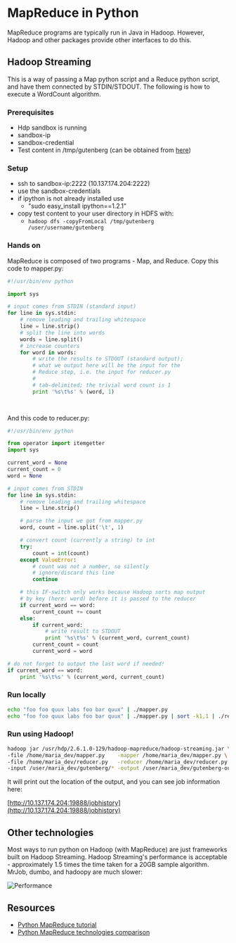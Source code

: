 # MapReduce in Python

MapReduce programs are typically run in Java in Hadoop.  However, Hadoop and other packages provide other interfaces to do this.  

## Hadoop Streaming

This is a way of passing a Map python script and a Reduce python script, and have them connected by STDIN/STDOUT.  The following is how to execute a WordCount algorithm.

### Prerequisites 

* Hdp sandbox is running
* sandbox-ip 
* sandbox-credential
* Test content in /tmp/gutenberg (can be obtained from [here]( http://www.michael-noll.com/tutorials/writing-an-hadoop-mapreduce-program-in-python/))


### Setup

* ssh to sandbox-ip:2222 (10.137.174.204:2222)
* use the sandbox-credentials
* if ipython is not already installed use 
   *  "sudo easy_install ipython==1.2.1"
* copy test content to your user directory in HDFS with:
	* `hadoop dfs -copyFromLocal /tmp/gutenberg /user/username/gutenberg`

### Hands on 

MapReduce is composed of two programs - Map, and Reduce.  Copy this code to mapper.py:

```python
#!/usr/bin/env python

import sys

# input comes from STDIN (standard input)
for line in sys.stdin:
    # remove leading and trailing whitespace
    line = line.strip()
    # split the line into words
    words = line.split()
    # increase counters
    for word in words:
        # write the results to STDOUT (standard output);
        # what we output here will be the input for the
        # Reduce step, i.e. the input for reducer.py
        #
        # tab-delimited; the trivial word count is 1
        print '%s\t%s' % (word, 1)

		
```

And this code to reducer.py:

```python
#!/usr/bin/env python

from operator import itemgetter
import sys

current_word = None
current_count = 0
word = None

# input comes from STDIN
for line in sys.stdin:
    # remove leading and trailing whitespace
    line = line.strip()

    # parse the input we got from mapper.py
    word, count = line.split('\t', 1)

    # convert count (currently a string) to int
    try:
        count = int(count)
    except ValueError:
        # count was not a number, so silently
        # ignore/discard this line
        continue

    # this IF-switch only works because Hadoop sorts map output
    # by key (here: word) before it is passed to the reducer
    if current_word == word:
        current_count += count
    else:
        if current_word:
            # write result to STDOUT
            print '%s\t%s' % (current_word, current_count)
        current_count = count
        current_word = word

# do not forget to output the last word if needed!
if current_word == word:
    print '%s\t%s' % (current_word, current_count)
```

### Run locally
```bash
echo "foo foo quux labs foo bar quux" | ./mapper.py
echo "foo foo quux labs foo bar quux" | ./mapper.py | sort -k1,1 | ./reducer.py
```

### Run using Hadoop!

```bash
hadoop jar /usr/hdp/2.6.1.0-129/hadoop-mapreduce/hadoop-streaming.jar \
-file /home/maria_dev/mapper.py    -mapper /home/maria_dev/mapper.py \
-file /home/maria_dev/reducer.py   -reducer /home/maria_dev/reducer.py \
-input /user/maria_dev/gutenberg/* -output /user/maria_dev/gutenberg-output
```
It will print out the location of the output, and you can see job information here:

[http://10.137.174.204:19888/jobhistory](http://10.137.174.204:19888/jobhistory) 

## Other technologies
Most ways to run python on Hadoop (with MapReduce) are just frameworks built on Hadoop Streaming.  Hadoop Streaming's performance is acceptable - approximately 1.5 times the time taken for a 20GB sample algorithm.  MrJob, dumbo, and hadoopy are much slower:

![Performance](http://blog.cloudera.com/wp-content/uploads/2013/01/performance.png)

## Resources 

* [Python MapReduce tutorial](http://www.michael-noll.com/tutorials/writing-an-hadoop-mapreduce-program-in-python/)
* [Python MapReduce technologies comparison](https://blog.cloudera.com/blog/2013/01/a-guide-to-python-frameworks-for-hadoop/)
 
